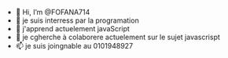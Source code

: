 - 👋 Hi, I’m @FOFANA714
- 👀 je suis interress par la programation
- 🌱 j'apprend actuelement javaScript
- 💞️ je cgherche à colaborere actuelement sur le sujet javascrispt
- 📫 je suis joingnable au 0101948927

<!---
FOFANA714/FOFANA714 is a ✨ special ✨ repository because its `README.md` (this file) appears on your GitHub profile.
You can click the Preview link to take a look at your changes.
--->
